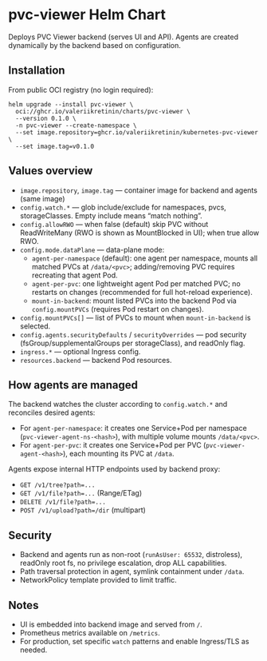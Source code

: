# pvc-viewer Helm Chart

Deploys PVC Viewer backend (serves UI and API). Agents are created dynamically by the backend based on configuration.

## Installation

From public OCI registry (no login required):

```
helm upgrade --install pvc-viewer \
  oci://ghcr.io/valeriikretinin/charts/pvc-viewer \
  --version 0.1.0 \
  -n pvc-viewer --create-namespace \
  --set image.repository=ghcr.io/valeriikretinin/kubernetes-pvc-viewer \
  --set image.tag=v0.1.0
```

## Values overview

- `image.repository`, `image.tag` — container image for backend and agents (same image)
- `config.watch.*` — glob include/exclude for namespaces, pvcs, storageClasses. Empty include means “match nothing”.
- `config.allowRWO` — when false (default) skip PVC without ReadWriteMany (RWO is shown as MountBlocked in UI); when true allow RWO.
- `config.mode.dataPlane` — data-plane mode:
  - `agent-per-namespace` (default): one agent per namespace, mounts all matched PVCs at `/data/<pvc>`; adding/removing PVC requires recreating that agent Pod.
  - `agent-per-pvc`: one lightweight agent Pod per matched PVC; no restarts on changes (recommended for full hot-reload experience).
  - `mount-in-backend`: mount listed PVCs into the backend Pod via `config.mountPVCs` (requires Pod restart on changes).
- `config.mountPVCs[]` — list of PVCs to mount when `mount-in-backend` is selected.
- `config.agents.securityDefaults` / `securityOverrides` — pod security (fsGroup/supplementalGroups per storageClass), and readOnly flag.
- `ingress.*` — optional Ingress config.
- `resources.backend` — backend Pod resources.

## How agents are managed

The backend watches the cluster according to `config.watch.*` and reconciles desired agents:
- For `agent-per-namespace`: it creates one Service+Pod per namespace (`pvc-viewer-agent-ns-<hash>`), with multiple volume mounts `/data/<pvc>`.
- For `agent-per-pvc`: it creates one Service+Pod per PVC (`pvc-viewer-agent-<hash>`), each mounting its PVC at `/data`.

Agents expose internal HTTP endpoints used by backend proxy:
- `GET /v1/tree?path=...`
- `GET /v1/file?path=...` (Range/ETag)
- `DELETE /v1/file?path=...`
- `POST /v1/upload?path=/dir` (multipart)

## Security

- Backend and agents run as non-root (`runAsUser: 65532`, distroless), readOnly root fs, no privilege escalation, drop ALL capabilities.
- Path traversal protection in agent, symlink containment under `/data`.
- NetworkPolicy template provided to limit traffic.

## Notes

- UI is embedded into backend image and served from `/`.
- Prometheus metrics available on `/metrics`.
- For production, set specific `watch` patterns and enable Ingress/TLS as needed.
